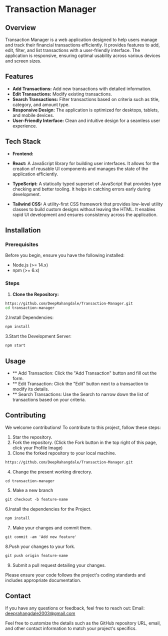 # Transaction Manager

## Overview

Transaction Manager is a web application designed to help users manage and track their financial transactions efficiently. It provides features to add, edit, filter, and list transactions with a user-friendly interface. The application is responsive, ensuring optimal usability across various devices and screen sizes.

## Features

- **Add Transactions:** Add new transactions with detailed information.
- **Edit Transactions:** Modify existing transactions.
- **Search Transactions:** Filter transactions based on criteria such as title, category, and amount type.
- **Responsive Design:** The application is optimized for desktops, tablets, and mobile devices.
- **User-Friendly Interface:** Clean and intuitive design for a seamless user experience.

## Tech Stack

- **Frontend:**

- **React:** A JavaScript library for building user interfaces. It allows for the creation of reusable UI components and manages the state of the application efficiently.
- **TypeScript:** A statically typed superset of JavaScript that provides type checking and better tooling. It helps in catching errors early during development.
- **Tailwind CSS:** A utility-first CSS framework that provides low-level utility classes to build custom designs without leaving the HTML. It enables rapid UI development and ensures consistency across the application.

## Installation

### Prerequisites

Before you begin, ensure you have the following installed:

- Node.js (>= 14.x)
- npm (>= 6.x)

### Steps

1. **Clone the Repository:**
```sh
https://github.com/DeepRahangdale/Transaction-Manager.git
cd transaction-manager
```
2.Install Dependencies:
   ```sh
  npm install
   ```
3.Start the Development Server:
```sh
npm start
```

## Usage
- ** Add Transaction: Click the "Add Transaction" button and fill out the form.
- ** Edit Transaction: Click the "Edit" button next to a transaction to modify its details.
- ** Search Transactions: Use the Search to narrow down the list of transactions based on your criteria.

## Contributing

We welcome contributions! To contribute to this project, follow these steps:
1. Star the repository.
2. Fork the repository. (Click the Fork button in the top right of this page, click your Profile Image)
3. Clone the forked repository to your local machine.

```markdown
https://github.com/DeepRahangdale/Transaction-Manager.git
```

4. Change the present working directory.

```markdown
cd transaction-manager
```

5. Make a new branch

```markdown
git checkout -b feature-name
```

6.Install the dependencies for the Project.

```markdown
npm install
```

7. Make your changes and commit them.

```markdown
git commit -am 'Add new feature'
```

8.Push your changes to your fork.

```markdown
git push origin feature-name
```

9. Submit a pull request detailing your changes.

Please ensure your code follows the project's coding standards and includes appropriate documentation.

## Contact
If you have any questions or feedback, feel free to reach out:
Email: deeprahangdale2003@gmail.com


Feel free to customize the details such as the GitHub repository URL, email, and other contact information to match your project's specifics.
